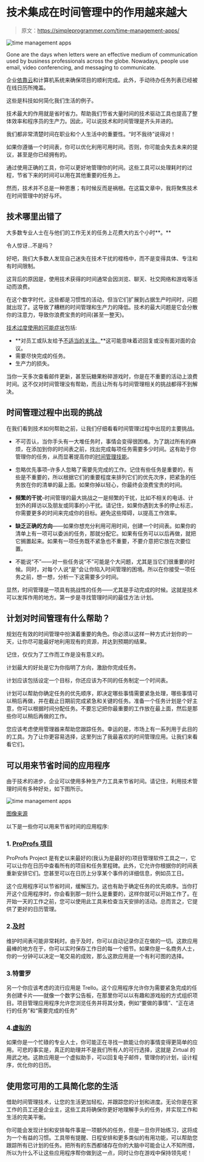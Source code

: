 # 技术集成在时间管理中的作用越来越大

> 原文：<https://simpleprogrammer.com/time-management-apps/>

![time management apps](img/6515ae125363b8645ea389a6fff76230.png)

Gone are the days when letters were an effective medium of communication used by business professionals across the globe. Nowadays, people use email, video conferencing, and messaging to communicate.

企业[依靠云](https://simpleprogrammer.com/adopt-cloud-computing/)和计算机系统来确保项目的顺利完成。此外，手动待办任务列表已经被在线日历所掩盖。

这些是科技如何简化我们生活的例子。

技术最大的作用就是省时省力。帮助我们节省大量时间的技术驱动工具也提高了整体效率和程序员的生产力。因此，可以说技术和时间管理是齐头并进的。

我们都非常清楚时间在职业和个人生活中的重要性。“时不我待”说得对！

如果你遵循一个时间表，你可以优化利用可用时间。否则，你可能会失去未来的提议，甚至是你已经拥有的。

通过使用正确的工具，你可以更好地管理你的时间。这些工具可以处理耗时的过程，节省下来的时间可以用在其他重要的任务上。

然而，技术并不总是一种恩惠；有时候反而是祸根。在这篇文章中，我将聚焦技术在时间管理中的好与坏。

## 技术哪里出错了

大多数专业人士在与他们的工作无关的任务上花费大约五个小时**。**

令人惊讶…不是吗？

好吧，我们大多数人发现自己迷失在技术干扰的桎梏中，而不是变得具体、专注和有时间限制。

这背后的原因是，使用技术获得的时间通常会因浏览、聊天、社交网络和游戏等活动而浪费。

在这个数字时代，这些都是习惯性的活动，但当它们扩展到占据生产时间时，问题就出现了。这导致了糟糕的时间管理和生产力的降低。技术的最大问题是它会分散你的注意力，导致你浪费宝贵的时间(甚至一整天)。

[技术过度使用的可能症状](https://www2.deloitte.com/us/en/insights/focus/behavioral-economics/negative-impact-technology-business.html)包括:

*   **对员工或队友给予[不适当的关注。](http://www.amazon.com/exec/obidos/ASIN/B003WEAI4E/makithecompsi-20)**这可能意味着迟回复或没有面对面的会议。
*   需要尽快完成的任务。
*   生产力的损失。

当你一天多次查看邮件更新，甚至玩糖果粉碎游戏时，你是在不重要的活动上浪费时间。这不仅对时间管理没有帮助，而且让所有与时间管理相关的挑战都得不到解决。

## 时间管理过程中出现的挑战

在我们看到技术如何帮助之前，让我们仔细看看时间管理过程中出现的主要挑战。

*   不可否认，当你手头有一大堆任务时，事情会变得很困难。为了跳过所有的麻烦，在添加到你的时间表之前，找出完成每项任务需要多少时间。这有助于你管理你的任务，从而显著提高你的[时间管理技能](https://www.adamenfroy.com/time-management-skills)。

*   忽略优先事项–许多人忽略了需要先完成的工作。记住有些任务是重要的，有些是不重要的，所以根据它们的重要程度来排列它们的优先次序，把紧急的任务放在你的清单的最上面。如果你掉以轻心，你最终会浪费宝贵的时间。

*   **频繁的干扰**–时间管理的最大挑战之一是频繁的干扰，比如不相关的电话、计划外的拜访以及朋友或同事的小干扰。请记住，如果你遇到太多的停止标志，你需要更多的时间来完成你的目标。避免这些障碍，以提高工作效率。

*   **缺乏正确的方向**——如果你想充分利用可用时间，创建一个时间表。如果你的清单上有一项可以委派的任务，那就分配它。如果有任务可以以后再做，就把它搁置起来。如果有一项任务既不紧急也不重要，不要介意把它放在次要位置。

*   不能说“不”——对一些任务说“不”可能是个大问题，尤其是当它们很重要的时候。同时，对每个人说“是”会让你陷入时间管理的困境。所以在你接受一项任务之前，想一想，分析一下这需要多少时间。

显然，时间管理是一项具有挑战性的任务——尤其是手动完成的时候。这就是技术可以发挥作用的地方。第一步是寻找管理时间的最佳方法:计划。

## 计划对时间管理有什么帮助？

规划在有效的时间管理中扮演着重要的角色。你必须以这样一种方式计划你的一天，让你尽可能最好地利用现有的资源，并达到预期的结果。

记住，仅仅为了工作而工作是没有意义的。

计划最大的好处是它为你指明了方向，激励你完成任务。

计划应该包括设定一个目标，你还应该为不同的任务制定一个时间表。

计划可以帮助你确定任务的优先顺序，即决定哪些事情需要紧急处理，哪些事情可以稍后再做，并在截止日期前完成紧急和关键的任务。准备一个任务计划是个好主意，你可以根据时间分配任务。不要忘记把你最重要的工作放在最上面，然后是那些你可以稍后再做的工作。

您应该考虑使用管理器来帮助您跟踪任务。幸运的是，市场上有一系列用于此目的的工具。为了让你更容易选择，这里列出了我最喜欢的时间管理应用。让我们来看看它们。

## 可以用来节省时间的应用程序

由于技术的进步，企业可以使用多种生产力工具来节省时间。请记住，利用技术管理时间有多种好处，如下图所示。

![time management apps](img/21a9ccf3900081cd294ac0f34644616d.png)

[图像来源](https://financesonline.com/uploads/2019/07/Gamification-Stat-2.jpg)

以下是一些你可以用来节省时间的应用程序:

### 1. [ProProfs 项目](https://www.proprofsproject.com/)

ProProfs Project 是有史以来最好的(我认为是最好的)项目管理软件工具之一，它可以让你在日历中查看所有的项目和任务里程碑。此外，它允许你根据你的时间表重新安排它们。您甚至可以在日历上分享某个事件的详细信息，例如员工日。

这个应用程序可以节省时间，缓解压力。这也有助于确定任务的优先顺序。当你打开这个应用程序时，你会看到那一刻什么是重要的，这样你就可以开始工作了。在开始一天的工作之前，您可以使用此工具来检查当天安排的活动。总而言之，它提供了更好的日历管理。

### 2.[及时](https://memory.ai/timely)

维护时间表可能非常耗时。由于及时，你可以自动记录你正在做的一切。这款应用最棒的地方在于，你可以实时保存工作日的每一个细节。如果你是一名商务人士，你的一分钟可以决定一笔交易的成败，那么这款应用是一个有利可图的选择。

### 3.特雷罗

另一个你应该考虑的流行应用是 Trello。这个应用程序允许你为需要紧急完成的任务创建卡片——就像一个数字公告板，在那里你可以以有趣和游戏般的方式组织项目。项目管理应用程序允许您浏览任务并将其分类，例如“要做的事情”、“正在进行的任务”和“需要完成的任务”

### 4.[虚拟的](https://www.zirtual.com/)

如果你是一个忙碌的专业人士，你可能正在寻找一款能让你的事情变得更简单的应用。可悲的事实是，真正的助理并不是我们所有人的可行选择，这就是 Zirtual 的用武之地。这款应用是一个虚拟助手，可以回复电子邮件，管理你的计划，设计程序，优化你的日历。

## 使用您可用的工具简化您的生活

借助时间管理技术，让您的生活更加轻松，并跟踪您的计划和进度。无论你是在家工作的员工还是企业主，这些工具将确保你更好地理解手头的任务，并实现工作和生活的完美平衡。

你可能会发现计划和安排每件事是一项额外的任务，但是一旦你开始练习，这将成为一个有益的习惯。工具带有提醒、日程安排和更多类似的有用功能，可以帮助您跟踪所有已计划的任务。把所有的东西都储存在你的大脑中可能会让人不知所措，所以为什么不让这些应用程序帮你做到这一点，同时让你在游戏中保持领先呢！